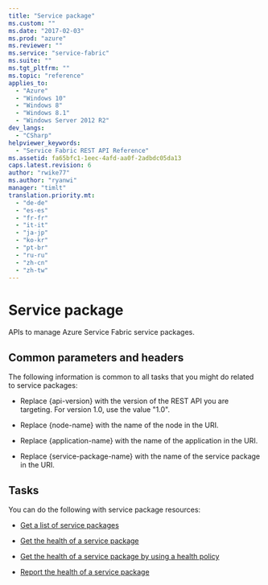 ```yaml
---
title: "Service package"
ms.custom: ""
ms.date: "2017-02-03"
ms.prod: "azure"
ms.reviewer: ""
ms.service: "service-fabric"
ms.suite: ""
ms.tgt_pltfrm: ""
ms.topic: "reference"
applies_to: 
  - "Azure"
  - "Windows 10"
  - "Windows 8"
  - "Windows 8.1"
  - "Windows Server 2012 R2"
dev_langs: 
  - "CSharp"
helpviewer_keywords: 
  - "Service Fabric REST API Reference"
ms.assetid: fa65bfc1-1eec-4afd-aa0f-2adbdc05da13
caps.latest.revision: 6
author: "rwike77"
ms.author: "ryanwi"
manager: "timlt"
translation.priority.mt: 
  - "de-de"
  - "es-es"
  - "fr-fr"
  - "it-it"
  - "ja-jp"
  - "ko-kr"
  - "pt-br"
  - "ru-ru"
  - "zh-cn"
  - "zh-tw"
---
```

# Service package
APIs to manage Azure Service Fabric service packages.  
  
##  <a name="bk_common"></a> Common parameters and headers  
 The following information is common to all tasks that you might do related to service packages:  
  
-   Replace {api-version} with the version of the REST API you are targeting. For version 1.0, use the value "1.0".  
  
-   Replace {node-name} with the name of the node in the URI.  
  
-   Replace {application-name} with the name of the application in the URI.  
  
-   Replace {service-package-name} with the name of the service package in the URI.  
  
## Tasks  
 You can do the following with service package resources:  
  
-   [Get a list of service packages](get-a-list-of-service-packages.md)  
  
-   [Get the health of a service package](get-the-health-of-a-service-package.md)  
  
-   [Get the health of a service package by using a health policy](get-the-health-of-a-service-package-by-using-a-health-policy.md)  
  
-   [Report the health of a service package](report-the-health-of-a-service-package.md)